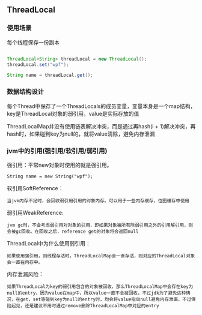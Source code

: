 ## ThreadLocal


### 使用场景

每个线程保存一份副本

```java

ThreadLocal<String> threadLocal = new ThreadLocal();
threadLocal.set("wpf");

String name = threadLocal.get();

```


### 数据结构设计

每个Thread中保存了一个ThreadLocals的成员变量，变量本身是一个map结构，key是ThreadLocal对象的弱引用，value是实际存放的值

ThreadLocalMap并没有使用链表解决冲突，而是通过再hash(i + 1)解决冲突，再hash时，如果碰到key为null的，就将value清除，避免内存泄漏


### jvm中的引用(强引用/软引用/弱引用)

强引用：平常new对象时使用的就是强引用。

	String name = new String("wpf");

软引用SoftReference：

	当jvm内存不足时，会回收弱引用引用的对象内存。可以用于一些内存缓存，位图缓存中使用


弱引用WeakReference:

	jvm gc时，不会考虑弱引用对对象的引用，即如果对象被所有除弱引用之外的引用解引用，则会被gc回收。在回收之后，reference get的对象将会返回null

ThreadLocal中为什么使用弱引用：

	如果使用强引用，则线程存活时，ThreadLocalMap会一直存活，则对应的ThreadLocal对象会一直在内存中。

内存泄漏风险：

	如果ThreadLocal为key的弱引用包含的对象被回收，那么ThreadLocalMap中会存在key为null的entry，因为value在map中，所以value一直不会被回收，不过jdk为了避免这种情况，在get，set等碰到key为null的entry时，均会将value指向null避免内存泄漏，不过保险起见，还是建议不用时通过remove删除ThreadLocalMap中对应的entry
